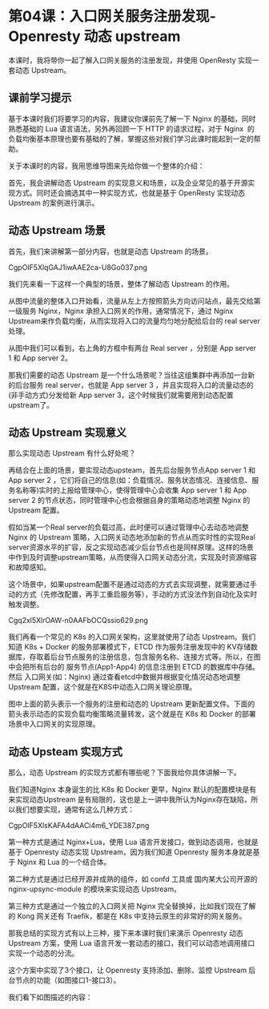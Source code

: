 # 第04课：入口网关服务注册发现-Openresty 动态 upstream
本课时，我将带你一起了解入口网关服务的注册发现，并使用 OpenResty 实现一套动态 Upstream。

## 课前学习提示

基于本课时我们将要学习的内容，我建议你课前先了解一下 Nginx 的基础，同时熟悉基础的 Lua 语言语法，另外再回顾一下 HTTP 的请求过程，对于 Nginx  的负载均衡基本原理也要有基础的了解，掌握这些对我们学习此课时能起到一定的帮助。



关于本课时的内容，我用思维导图来先给你做一个整体的介绍：



首先，我会讲解动态 Upstream 的实现意义和场景，以及企业常见的基于开源实现方式。同时还会摘选其中一种实现方式，也就是基于 OpenResty 实现动态 Upstream 的案例进行演示。

## 动态 Upstream 场景

首先，我们来讲解第一部分内容，也就是动态 Upstream 的场景。

CgpOIF5XlqGAJ1iwAAE2ca-U8Go037.png

我们先来看一下这样一个典型的场景，整体了解动态 Upstream 的作用。



从图中流量的整体入口开始看，流量从左上方按照箭头方向访问站点，最先交给第一级服务 Nginx，Nginx 承担入口网关的作用，通常情况下，通过 Nginx Upstream来作负载均衡，从而实现将入口的流量均匀地分配给后台的 real server处理。



从图中我们可以看到，右上角的方框中有两台 Real server ，分别是 App server 1 和 App server 2。



那我们需要的动态 Upstream 是一个什么场景呢？当往这组集群中再添加一台新的后台服务 real server，也就是 App server 3 ，并且实现将入口的流量动态的(非手动方式)分发给新 App server 3，这个时候我们就需要用到动态配置upstream了。

## 动态 Upstream 实现意义

那么实现动态 Upstream 有什么好处呢？



再结合在上面的场景，要实现动态upsteam，首先后台服务节点App server 1 和 App server 2 ，它们将自己的信息(如：负载情况、服务状态情况、连接信息、服务名称等)实时的上报给管理中心，使得管理中心会收集 App server 1 和 App server 2 的节点状态，同时管理中心也会根据自身的策略动态地调整 Nginx 的 Upstream 配置。



假如当某一个Real server的负载过高，此时便可以通过管理中心去动态地调整 Nginx 的 Upstream 策略，入口网关动态地添加新的节点从而实时性的实现Real server资源水平的扩容，反之实现动态减少后台节点也是同样原理。这样的场景中作到及时调整upstream策略，从而使得入口网关动态分流，实现及时资源缩容和故障感知。



这个场景中，如果upstream配置不是通过动态的方式去实现调整，就需要通过手动的方式（先修改配置，再手工重启服务等），手动的方式没法作到自动化及实时触发调整。


Cgq2xl5XlrOAW-n0AAFbOCQssio629.png


我们再看一个常见的 K8s 的入口网关架构，这里就使用了动态 Upstream。我们知道 K8s + Docker 的服务部署模式下，ETCD 作为服务注册发现中的 KV存储数据库，存取着后台节点服务的注册信息，包含服务名称、连接方式等。所以，在图中会把所有后台的 服务节点(App1-App4) 的信息注册到 ETCD 的数据库中存储。然后 入口网关(如：Nginx) 通过查看etcd中数据并根据变化情况动态地调整 Upstream 配置，这个就是在K8S中动态入口网关理论原理。



图中上面的箭头表示一个服务的注册和动态的 Upstream 更新配置文件。下面的箭头表示动态的实现负载均衡策略流量转发，这个就是在 K8s 和 Docker 的部署场景中入口网关的实现原理。

## 动态 Upsteam 实现方式

那么，动态 Upstream 的实现方式都有哪些呢？下面我给你具体讲解一下。



我们知道Nginx 本身诞生的比 K8s 和 Docker 更早，Nginx 默认的配置模块是有来实现动态Upstream 是有局限的，这也是上一讲中我所认为Nginx存在缺陷，所以我们想要实现，通常有这么几种方式：

CgpOIF5XlsKAFA4dAACi4m6_YDE387.png

第一种方式是通过 Nginx+Lua，使用 Lua 语言开发接口，做到动态调用，也就是基于 Openresty 动态实现 Upstream，因为我们知道 Openresty 服务本身就是基于 Nginx 和 Lua 的一个结合体。



第二种方式是通过已经开源并成熟的组件，如 confd 工具或 国内某大公司开源的 nginx-upsync-module 的模块来实现动态 Upstream。



第三种方式是通过一个独立的入口网关把 Nginx 完全替换掉，比如我们现在了解的 Kong 网关还有 Traefik，都是在 K8s 中支持云原生的非常好的网关服务。



那我总结的实现方式有以上三种，接下来本课时我们来演示 Openresty 动态 Upstream 方案，使用 Lua 语言开发一套动态的接口，我们可以动态地调用接口实现一个动态的分流。



这个方案中实现了3个接口，让 Openresty 支持添加、删除、监控 Upstream 后台节点的功能（如图接口1-接口3）。



我们看下如图描述的内容：


